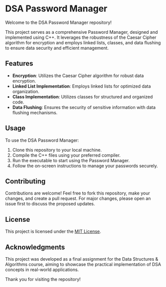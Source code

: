 # DSA Password Manager

Welcome to the DSA Password Manager repository!

This project serves as a comprehensive Password Manager, designed and implemented using C++. It leverages the robustness of the Caesar Cipher algorithm for encryption and employs linked lists, classes, and data flushing to ensure data security and efficient management.

## Features
- **Encryption**: Utilizes the Caesar Cipher algorithm for robust data encryption.
- **Linked List Implementation**: Employs linked lists for optimized data organization.
- **Class Implementation**: Utilizes classes for structured and organized code.
- **Data Flushing**: Ensures the security of sensitive information with data flushing mechanisms.

## Usage
To use the DSA Password Manager:
1. Clone this repository to your local machine.
2. Compile the C++ files using your preferred compiler.
3. Run the executable to start using the Password Manager.
4. Follow the on-screen instructions to manage your passwords securely.

## Contributing
Contributions are welcome! Feel free to fork this repository, make your changes, and create a pull request. For major changes, please open an issue first to discuss the proposed updates.

## License
This project is licensed under the [MIT License](LICENSE).

## Acknowledgments
This project was developed as a final assignment for the Data Structures & Algorithms course, aiming to showcase the practical implementation of DSA concepts in real-world applications.

Thank you for visiting the repository!
